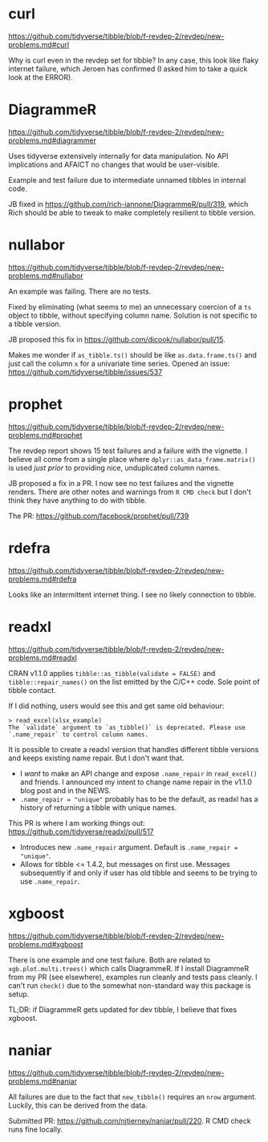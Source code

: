 # curl

<https://github.com/tidyverse/tibble/blob/f-revdep-2/revdep/new-problems.md#curl>

Why is curl even in the revdep set for tibble? In any case, this look like flaky internet failure, which Jeroen has confirmed (I asked him to take a quick look at the ERROR).

# DiagrammeR

<https://github.com/tidyverse/tibble/blob/f-revdep-2/revdep/new-problems.md#diagrammer>

Uses tidyverse extensively internally for data manipulation. No API implications and AFAICT no changes that would be user-visible.

Example and test failure due to intermediate unnamed tibbles in internal code.

JB fixed in <https://github.com/rich-iannone/DiagrammeR/pull/319>, which Rich should be able to tweak to make completely resilient to tibble version.

# nullabor

<https://github.com/tidyverse/tibble/blob/f-revdep-2/revdep/new-problems.md#nullabor>

An example was failing. There are no tests.

Fixed by eliminating (what seems to me) an unnecessary coercion of a `ts` object to tibble, without specifying column name. Solution is not specific to a tibble version.

JB proposed this fix in <https://github.com/dicook/nullabor/pull/15>.

Makes me wonder if `as_tibble.ts()` should be like `as.data.frame.ts()` and just call the column `x` for a univariate time series. Opened an issue: <https://github.com/tidyverse/tibble/issues/537>

# prophet

<https://github.com/tidyverse/tibble/blob/f-revdep-2/revdep/new-problems.md#prophet>

The revdep report shows 15 test failures and a failure with the vignette. I believe all come from a single place where `dplyr::as_data_frame.matrix()` is used *just prior* to providing nice, unduplicated column names.

JB proposed a fix in a PR. I now see no test failures and the vignette renders. There are other notes and warnings from `R CMD check` but I don't think they have anything to do with tibble.

The PR: <https://github.com/facebook/prophet/pull/739>

# rdefra

<https://github.com/tidyverse/tibble/blob/f-revdep-2/revdep/new-problems.md#rdefra>

Looks like an intermittent internet thing. I see no likely connection to tibble.

# readxl

<https://github.com/tidyverse/tibble/blob/f-revdep-2/revdep/new-problems.md#readxl>

CRAN v1.1.0 applies `tibble::as_tibble(validate = FALSE)` and `tibble::repair_names()` on the list emitted by the C/C++ code. Sole point of tibble contact.

If I did nothing, users would see this and get same old behaviour:
```
> read_excel(xlsx_example)
The `validate` argument to `as_tibble()` is deprecated. Please use `.name_repair` to control column names.
```

It is possible to create a readxl version that handles different tibble versions and keeps existing name repair. But I don't want that.

  * I *want* to make an API change and expose `.name_repair` in `read_excel()` and friends. I announced my intent to change name repair in the v1.1.0 blog post and in the NEWS.
  * `.name_repair = "unique"` probably has to be the default, as readxl has a history of returning a tibble with unique names.

This PR is where I am working things out: <https://github.com/tidyverse/readxl/pull/517>

  * Introduces new `.name_repair` argument. Default is `.name_repair = "unique"`.
  * Allows for tibble <= 1.4.2, but messages on first use. Messages subsequently if and only if user has old tibble and seems to be trying to use `.name_repair`.

# xgboost

<https://github.com/tidyverse/tibble/blob/f-revdep-2/revdep/new-problems.md#xgboost>

There is one example and one test failure. Both are related to `xgb.plot.multi.trees()` which calls DiagrammeR. If I install DiagrammeR from my PR (see elsewhere), examples run cleanly and tests pass cleanly. I can't run `check()` due to the somewhat non-standard way this package is setup.

TL;DR: if DiagrammeR gets updated for dev tibble, I believe that fixes xgboost.

# naniar

<https://github.com/tidyverse/tibble/blob/f-revdep-2/revdep/new-problems.md#naniar>

All failures are due to the fact that `new_tibble()` requires an `nrow` argument. Luckily, this can be derived from the data.

Submitted PR: <https://github.com/njtierney/naniar/pull/220>. R CMD check runs fine locally.
